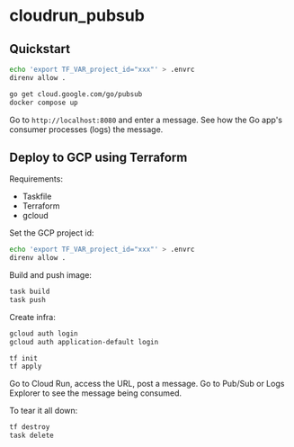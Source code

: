 # cloudrun_pubsub

## Quickstart

```bash
echo 'export TF_VAR_project_id="xxx"' > .envrc
direnv allow .
```

```bash
go get cloud.google.com/go/pubsub
docker compose up
```

Go to `http://localhost:8080` and enter a message. See how the Go app's consumer processes (logs) the message.

## Deploy to GCP using Terraform

Requirements:

- Taskfile
- Terraform
- gcloud

Set the GCP project id:

```bash
echo 'export TF_VAR_project_id="xxx"' > .envrc
direnv allow .
```

Build and push image:

```bash
task build
task push
```

Create infra:

```bash
gcloud auth login
gcloud auth application-default login

tf init
tf apply
```

Go to Cloud Run, access the URL, post a message. Go to Pub/Sub or Logs Explorer to see the message being consumed.

To tear it all down:

```bash
tf destroy
task delete
```

